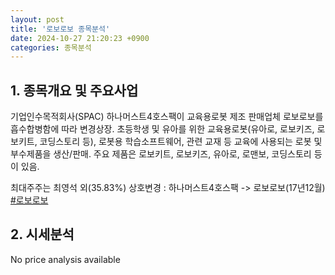 ```yaml
---
layout: post
title: '로보로보 종목분석'
date: 2024-10-27 21:20:23 +0900
categories: 종목분석
---
```


## 1. 종목개요 및 주요사업

기업인수목적회사(SPAC) 하나머스트4호스팩이 교육용로봇 제조 판매업체 로보로보를 흡수합병함에 따라 변경상장. 초등학생 및 유아를 위한 교육용로봇(유아로, 로보키즈, 로보키트, 코딩스토리 등), 로봇용 학습소프트웨어, 관련 교재 등 교육에 사용되는 로봇 및 부수제품을 생산/판매. 주요 제품은 로보키트, 로보키즈, 유아로, 로맨보, 코딩스토리 등이 있음. 

최대주주는 최영석 외(35.83%) 상호변경 : 하나머스트4호스팩 -> 로보로보(17년12월)
[#로보로보](#)

## 2. 시세분석

No price analysis available
